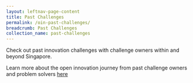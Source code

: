 ```yaml
---
layout: leftnav-page-content
title: Past Challenges
permalink: /oin-past-challenges/
breadcrumb: Past Challenges
collection_name: past-challenges
---
```

Check out past innovation challenges with challenge owners within and beyond Singapore. 

Learn more about the open innovation journey from past challenge owners and problem solvers [here](/insights/success-stories/)
